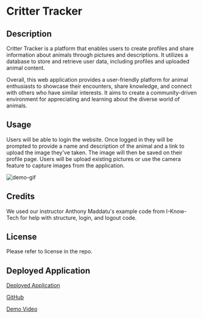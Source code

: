 # Critter Tracker


## Description

Critter Tracker is a platform that enables users to create profiles and share information about animals through pictures and descriptions. It utilizes a database to store and retrieve user data, including profiles and uploaded animal content.

Overall, this web application provides a user-friendly platform for animal enthusiasts to showcase their encounters, share knowledge, and connect with others who have similar interests. It aims to create a community-driven environment for appreciating and learning about the diverse world of animals.


## Usage

Users will be able to login the website. Once logged in they will be prompted to provide a name and description of the animal and a link to upload the image they've taken. The image will then be saved on their profile page. Users will be upload existing pictures or use the camera feature to capture images from the application.

![demo-gif](assets/images/CritterTrackerDemo.gif)

## Credits

We used our instructor Anthony Maddatu's example code from I-Know-Tech for help with structure, login, and logout code.


## License

Please refer to license in the repo.


## Deployed Application
[Deployed Application](https://critter-tracker-p2-d4b8f730eb59.herokuapp.com/)

[GitHub](https://github.com/BillyC1015/critter-tracker)

[Demo Video](https://drive.google.com/file/d/1MYx3EOKWETeiq6Yz9uOZNXJTU4-32xiD/view)